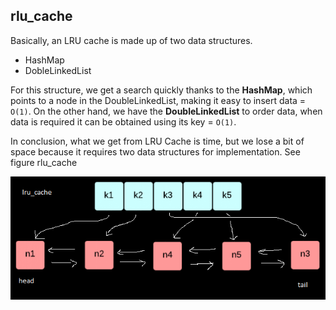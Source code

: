 ## **rlu_cache**

Basically, an LRU cache is made up of two data structures.
- HashMap
- DobleLinkedList

For this structure, we get a search quickly thanks to the **HashMap**, which points to a node in the DoubleLinkedList, making it easy to insert data = `O(1)`.
On the other hand, we have the **DoubleLinkedList** to order data, when data is required it can be obtained using its key = `O(1)`.

In conclusion, what we get from LRU Cache is time, but we lose a bit of space because it requires two data structures for implementation. See figure rlu_cache

![hola](https://github.com/mikex01/udacityDataStructuresAndAlgorithms/blob/master/02_show_me_the_data_structures/01_lru_cache/lru_cache.png?raw=true)